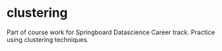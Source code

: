 # clustering

Part of course work for Springboard Datascience Career track. Practice using clustering techniques.
